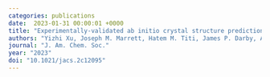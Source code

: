 ```yaml
---
categories: publications
date:  2023-01-31 00:00:01 +0000
title: "Experimentally-validated ab initio crystal structure prediction of novel metal-organic framework materials"
authors: "Yizhi Xu, Joseph M. Marrett, Hatem M. Titi, James P. Darby, Andrew J. Morris, Tomislav Friščić, Mihails Arhangelskis"
journal: "J. Am. Chem. Soc."
year: "2023"
doi: "10.1021/jacs.2c12095"
---
```

